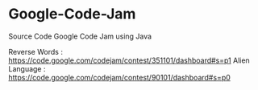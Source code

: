 # Google-Code-Jam
Source Code Google Code Jam using Java

Reverse Words : https://code.google.com/codejam/contest/351101/dashboard#s=p1
Alien Language : https://code.google.com/codejam/contest/90101/dashboard#s=p0
